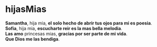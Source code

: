 # hijasMias
**Samantha**, hija mia, **el solo hecho de abrir tus ojos para mi es poesia**.  
**Sofia**, hija mia, **escucharte reir es la mas bella melodia**.  
**Las amo** princesas mias, **gracias por ser parte de mi vida**.  
**Que Dios me las bendiga**.  
